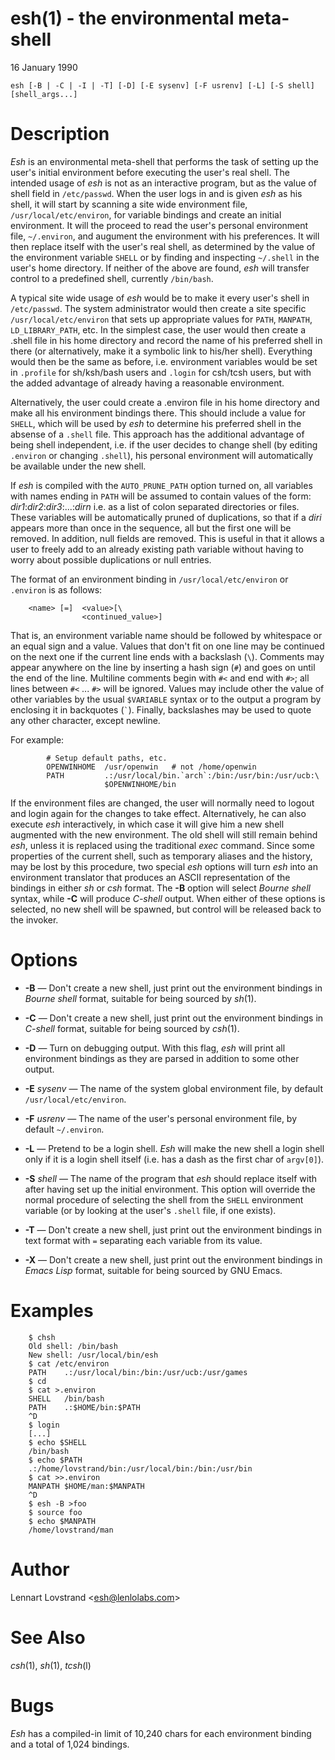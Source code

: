 # esh(1) - the environmental meta-shell

16 January 1990

```
esh [-B | -C | -I | -T] [-D] [-E sysenv] [-F usrenv] [-L] [-S shell] [shell_args...]
```

<a name="description"></a>

# Description

_Esh_ is an environmental meta-shell that performs the task of setting up
the user's initial environment before executing the user's real shell. The
intended usage of _esh_ is not as an interactive program, but as the value
of shell field in ```/etc/passwd```. When the user logs in and is given
_esh_ as his shell, it will start by scanning a site wide environment file,
```/usr/local/etc/environ```, for variable bindings and create an initial
environment. It will the proceed to read the user's personal environment
file, ```~/.environ```, and augument the environment with his preferences.
It will then replace itself with the user's real shell, as determined by the
value of the environment variable ```SHELL``` or by finding and inspecting
```~/.shell``` in the user's home directory. If neither of the above are
found, _esh_ will transfer control to a predefined shell, currently
```/bin/bash```.

A typical site wide usage of _esh_ would be to make it every user's shell in
```/etc/passwd```. The system administrator would then create a site
specific ```/usr/local/etc/environ``` that sets up appropriate values for
```PATH```, ```MANPATH```, ```LD_LIBRARY_PATH```, etc. In the simplest case,
the user would then create a .shell file in his home directory and record
the name of his preferred shell in there (or alternatively, make it a
symbolic link to his/her shell). Everything would then be the same as
before, i.e. environment variables would be set in ```.profile``` for
sh/ksh/bash users and ```.login``` for csh/tcsh users, but with the added
advantage of already having a reasonable environment.

Alternatively, the user could create a .environ file in his home directory
and make all his environment bindings there. This should include a value for
```SHELL```, which will be used by _esh_ to determine his preferred shell in
the absense of a ```.shell``` file. This approach has the additional
advantage of being shell independent, i.e. if the user decides to change
shell (by editing ```.environ``` or changing ```.shell```), his personal
environment will automatically be available under the new shell.

If _esh_ is compiled with the ```AUTO_PRUNE_PATH``` option turned on, all
variables with names ending in ```PATH``` will be assumed to contain values
of the form: _dir1_:_dir2_:_dir3_:...:_dirn_ i.e. as a list of colon
separated directories or files. These variables will be automatically pruned
of duplications, so that if a _diri_ appears more than once in the sequence,
all but the first one will be removed. In addition, null fields are removed.
This is useful in that it allows a user to freely add to an already existing
path variable without having to worry about possible duplications or null
entries.

The format of an environment binding in ```/usr/local/etc/environ``` or
```.environ``` is as follows:

```
    <name> [=]	<value>[\
                <continued_value>]
```

That is, an environment variable name should be followed by whitespace or an
equal sign and a value. Values that don't fit on one line may be continued
on the next one if the current line ends with a backslash (```\```).
Comments may appear anywhere on the line by inserting a hash sign (```#```)
and goes on until the end of the line. Multiline comments begin with
```#<``` and end with ```#>```; all lines between ```#<``` ... ```#>``` will
be ignored. Values may include other the value of other variables by the
usual ```$VARIABLE``` syntax or to the output a program by enclosing it in
backquotes (``` ` ```). Finally, backslashes may be used to quote any other
character, except newline.

For example:

```
    	# Setup default paths, etc.
    	OPENWINHOME  /usr/openwin	# not /home/openwin
    	PATH         .:/usr/local/bin.`arch`:/bin:/usr/bin:/usr/ucb:\
                     $OPENWINHOME/bin
```

If the environment files are changed, the user will normally need to logout
and login again for the changes to take effect. Alternatively, he can also
execute _esh_ interactively, in which case it will give him a new shell
augmented with the new environment. The old shell will still remain behind
_esh_, unless it is replaced using the traditional _exec_ command. Since
some properties of the current shell, such as temporary aliases and the
history, may be lost by this procedure, two special _esh_ options will turn
_esh_ into an environment translator that produces an ASCII representation
of the bindings in either _sh_ or _csh_ format. The **-B** option will
select _Bourne shell_ syntax, while **-C** will produce _C-shell_ output.
When either of these options is selected, no new shell will be spawned, but
control will be released back to the invoker.

# Options

* **-B** — Don't create a new shell, just print out the environment
  bindings in _Bourne shell_ format, suitable for being sourced by _sh_(1).

* **-C** — Don't create a new shell, just print out the environment
  bindings in _C-shell_ format, suitable for being sourced by _csh_(1).

* **-D** — Turn on debugging output. With this flag, _esh_ will print all
  environment bindings as they are parsed in addition to some other output.

* **-E** _sysenv_ — The name of the system global environment file, by
  default ```/usr/local/etc/environ```.

* **-F** _usrenv_ — The name of the user's personal environment file, by
  default ```~/.environ```.

* **-L** — Pretend to be a login shell. _Esh_ will make the new shell a
  login shell only if it is a login shell itself (i.e. has a dash as the
  first char of ```argv[0]```).

* **-S** _shell_ — The name of the program that _esh_ should replace itself
  with after having set up the initial environment. This option will
  override the normal procedure of selecting the shell from the ```SHELL```
  environment variable (or by looking at the user's ```.shell``` file, if
  one exists).

* **-T** — Don't create a new shell, just print out the environment
  bindings in text format with ```=``` separating each variable from its
  value.

* **-X** — Don't create a new shell, just print out the environment
  bindings in _Emacs Lisp_ format, suitable for being sourced by GNU Emacs.

# Examples

```
    $ chsh
    Old shell: /bin/bash
    New shell: /usr/local/bin/esh
    $ cat /etc/environ
    PATH	.:/usr/local/bin:/bin:/usr/ucb:/usr/games
    $ cd
    $ cat >.environ
    SHELL	/bin/bash
    PATH	.:$HOME/bin:$PATH
    ^D
    $ login
    [...]
    $ echo $SHELL
    /bin/bash
    $ echo $PATH
    .:/home/lovstrand/bin:/usr/local/bin:/bin:/usr/bin
    $ cat >>.environ
    MANPATH	$HOME/man:$MANPATH
    ^D
    $ esh -B >foo
    $ source foo
    $ echo $MANPATH
    /home/lovstrand/man
```

# Author

Lennart Lovstrand &lt;esh@lenlolabs.com&gt;

# See Also

_csh_(1),
_sh_(1),
_tcsh_(l)

# Bugs

_Esh_ has a compiled-in limit of 10,240 chars for each environment binding
and a total of 1,024 bindings.
